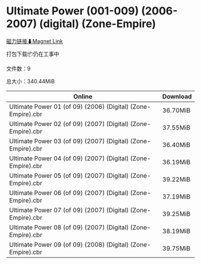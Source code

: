 # Ultimate Power (001-009) (2006-2007) (digital) (Zone-Empire)

[磁力链接⬇Magnet Link](magnet:?xt=urn:btih:ce27f98d9b51c7676dea7efa81a4cab21f674dc1&dn=Ultimate%20Power%20%28001-009%29%20%282006-2007%29%20%28digital%29%20%28Zone-Empire%29)

打包下载📦仍在工事中

文件数：9

总大小：340.44MiB

Online | Download
--- | ---
Ultimate Power 01 (of 09) (2006) (Digital) (Zone-Empire).cbr | 36.70MiB
Ultimate Power 02 (of 09) (2007) (Digital) (Zone-Empire).cbr | 37.55MiB
Ultimate Power 03 (of 09) (2007) (Digital) (Zone-Empire).cbr | 36.40MiB
Ultimate Power 04 (of 09) (2007) (Digital) (Zone-Empire).cbr | 36.19MiB
Ultimate Power 05 (of 09) (2007) (Digital) (Zone-Empire).cbr | 39.22MiB
Ultimate Power 06 (of 09) (2007) (Digital) (Zone-Empire).cbr | 37.19MiB
Ultimate Power 07 (of 09) (2007) (Digital) (Zone-Empire).cbr | 39.25MiB
Ultimate Power 08 (of 09) (2007) (Digital) (Zone-Empire).cbr | 38.19MiB
Ultimate Power 09 (of 09) (2008) (Digital) (Zone-Empire).cbr | 39.75MiB